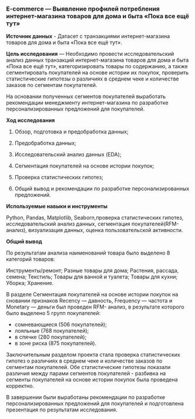 ### E-commerce — Выявление профилей потребления интернет-магазина товаров для дома и быта «Пока все ещё тут»
**Источник данных** - Датасет с транзакциями интернет-магазина товаров для дома и быта «Пока все ещё тут».


**Цель исследования** — Необходимо провести исследовательский анализ данных транзакций интернет-магазина товаров для дома и быта «Пока все ещё тут», категоризировать товары по содержанию, а также сегментировать покупателей на основе истории их покупок, проверить статистические гипотезы о различиях в среднем чеке и количестве заказов по сегментам покупателей.

На основании полученных сегментов покупателей выработать рекомендации менеджменту интернет-магазина по разработке персонализированных предложений для покупателей.


**Ход исследования**

1. Обзор, подготовка и предобработка данных;

2. Предобработка данных;

3. Исследовательский анализ данных (EDA);

4. Сегментация покупателей на основе истории покупок;

5. Проверка статистических гипотез;

6. Общий вывод и рекомендации по разработке персонализированных предложений.


**Используемые навыки и инструменты**

   Python, Pandas, Matplotlib, Seaborn,проверка статистических гипотез, исследовательский анализ данных, сегментация покупателей(RFM-анализ), визуализация данных, оценка пользовательской активности.

**Общий вывод**

По результатам анализа наименований товара было выделено 8 категорий товаров:

Инструменты/ремонт;
Разные товары для дома;
Растения, рассада, семена;
Текстиль;
Товары для ванной и туалета;
Товары для кухни;
Уборка;
Хранение.

В разделе Сегментация покупателей на основе истории покупок на сновании признаков Recency — давность, Frequency — частота и Monetary — деньги был проведен RFM- анализ, в результате которого было выделено 5 групп покупателей:
* сомневающиеся	(506 покупателей);
* лояльные	(768 покупателей);
* в спячке	(280 покупателей);
* в зоне риска	(875 покупателей).

Заключительным разделом проекта стала проверка статистических гипотез о различиях в среднем чеке и количестве заказов по сегментам покупателей. Обе статистические гипотезы показали различия  между парами сегментов покупателей - разбивка на сегменты покупателей на основе истории покупок была проведена корректно. 

В завершении  были выработаны рекомендации по разработке персонализированных предложений для покупателей и подготовлена  презентация по результатам  исследования. 
